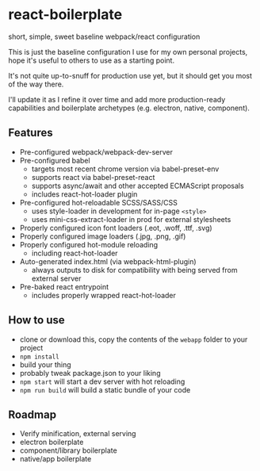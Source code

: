 # react-boilerplate
short, simple, sweet baseline webpack/react configuration

This is just the baseline configuration I use for my own personal projects, hope it's useful to others to use as a starting point.

It's not quite up-to-snuff for production use yet, but it should get you most of the way there.

I'll update it as I refine it over time and add more production-ready capabilities and boilerplate archetypes (e.g. electron, native, component).


## Features
- Pre-configured webpack/webpack-dev-server
- Pre-configured babel
  - targets most recent chrome version via babel-preset-env
  - supports react via babel-preset-react
  - supports async/await and other accepted ECMAScript proposals
  - includes react-hot-loader plugin
- Pre-configured hot-reloadable SCSS/SASS/CSS
  - uses style-loader in development for in-page `<style>`
  - uses mini-css-extract-loader in prod for external stylesheets
- Properly configured icon font loaders (.eot, .woff, .ttf, .svg)
- Properly configured image loaders (.jpg, .png, .gif)
- Properly configured hot-module reloading
  - including react-hot-loader
- Auto-generated index.html (via webpack-html-plugin)
  - always outputs to disk for compatibility with being served from external server
- Pre-baked react entrypoint
  - includes properly wrapped react-hot-loader

## How to use
- clone or download this, copy the contents of the `webapp` folder to your project
- `npm install`
- build your thing
- probably tweak package.json to your liking
- `npm start` will start a dev server with hot reloading
- `npm run build` will build a static bundle of your code

## Roadmap
- Verify minification, external serving
- electron boilerplate
- component/library boilerplate
- native/app boilerplate
